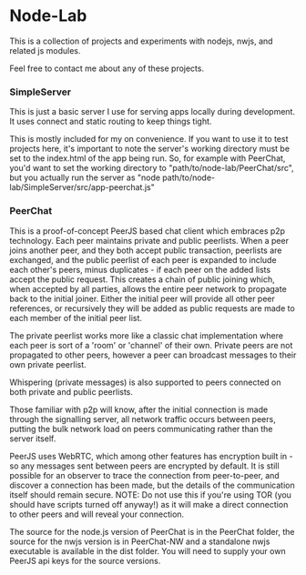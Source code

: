 # Node-Lab #

This is a collection of projects and experiments with nodejs, nwjs, and related js modules.

Feel free to contact me about any of these projects.

### SimpleServer ###
This is just a basic server I use for serving apps locally during development. It uses connect and static routing to keep things tight.

This is mostly included for my on convenience. If you want to use it to test projects here, it's important to note the server's working directory must be set to the index.html of the app being run. So, for example with PeerChat, you'd want to set the working directory to "path/to/node-lab/PeerChat/src", but you actually run the server as "node path/to/node-lab/SimpleServer/src/app-peerchat.js"

### PeerChat ###
This is a proof-of-concept PeerJS based chat client which embraces p2p technology. Each peer maintains private and public peerlists. When a peer joins another peer, and they both accept public transaction, peerlists are exchanged, and the public peerlist of each peer is expanded to include each other's peers, minus duplicates - if each peer on the added lists accept the public request. This creates a chain of public joining which, when accepted by all parties, allows the entire peer network to propagate back to the initial joiner. Either the initial peer will provide all other peer references, or recursively they will be added as public requests are made to each member of the initial peer list.

The private peerlist works more like a classic chat implementation where each peer is sort of a 'room' or 'channel' of their own. Private peers are not propagated to other peers, however a peer can broadcast messages to their own private peerlist.

Whispering (private messages) is also supported to peers connected on both private and public peerlists.

Those familiar with p2p will know, after the initial connection is made through the signalling server, all network traffic occurs between peers, putting the bulk network load on peers communicating rather than the server itself.

PeerJS uses WebRTC, which among other features has encryption built in - so any messages sent between peers are encrypted by default. It is still possible for an observer to trace the connection from peer-to-peer, and discover a connection has been made, but the details of the communication itself should remain secure. NOTE: Do not use this if you're using TOR (you should have scripts turned off anyway!) as it will make a direct connection to other peers and will reveal your connection.

The source for the node.js version of PeerChat is in the PeerChat folder, the source for the nwjs version is in PeerChat-NW and a standalone nwjs executable is available in the dist folder. You will need to supply your own PeerJS api keys for the source versions.
